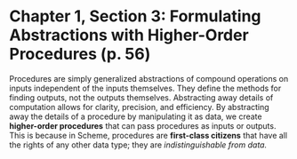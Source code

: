 # Chapter 1, Section 3: Formulating Abstractions with Higher-Order Procedures (p. 56)

Procedures are simply generalized abstractions of compound operations on inputs
independent of the inputs themselves. They define the methods for finding
outputs, not the outputs themselves. Abstracting away details of computation
allows for clarity, precision, and efficiency. By abstracting away the details
of a procedure by manipulating it as data, we create **higher-order
procedures** that can pass procedures as inputs or outputs. This is because in
Scheme, procedures are **first-class citizens** that have all the rights of any
other data type; they are *indistinguishable from data.*

